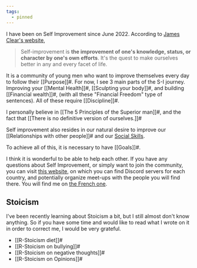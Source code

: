 ```yaml
---
tags:
  - pinned
---
```

I have been on Self Improvement since June 2022. According to [James Clear's website](https://jamesclear.com/), 

> Self-improvement is **the improvement of one's knowledge, status, or character by one's own efforts**. It's the quest to make ourselves better in any and every facet of life.

It is a community of young men who want to improve themselves every day to follow their [[Purpose]]#. For now, I see 3 main parts of the S-I journey. Improving your [[Mental Health]]#, [[Sculpting your body]]#, and building [[Financial wealth]]#, (with all these "Financial Freedom" type of sentences). All of these require [[Discipline]]#. 

I personally believe in [[The 5 Principles of the Superior man]]#, and the fact that [[There is no definitive version of ourselves.]]#

Self improvement also resides in our natural desire to improve our [[Relationships with other people]]# and our [Social Skills](https://www.youtube.com/watch?v=zmbRtUNTn5M&t=2083s).

To achieve all of this, it is necessary to have [[Goals]]#.

I think it is wonderful to be able to help each other. If you have any questions about Self Improvement, or simply want to join the community, you can visit [this website](https://adonis.house/), on which you can find Discord servers for each country, and potentially organize meet-ups with the people you will find there. You will find me on [the French one](https://discord.gg/csrfjguPKc).
## Stoicism
I've been recently learning about Stoicism a bit, but I still almost don't know anything. So if you have some time and would like to read what I wrote on it in order to correct me, I would be very grateful.
- [[R-Stoicism diet]]#
- [[R-Stoicism on bullying]]#
- [[R-Stoicism on negative thoughts]]#
- [[R-Stoicism on Opinions]]#